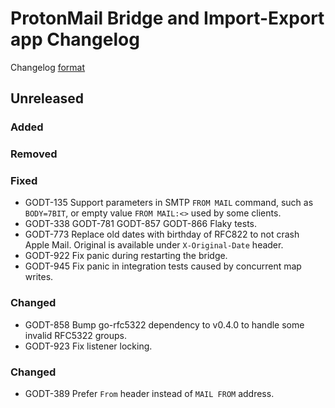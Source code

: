 # ProtonMail Bridge and Import-Export app Changelog

Changelog [format](http://keepachangelog.com/en/1.0.0/)

## Unreleased

### Added

### Removed

### Fixed
* GODT-135 Support parameters in SMTP `FROM MAIL` command, such as `BODY=7BIT`, or empty value `FROM MAIL:<>` used by some clients.
* GODT-338 GODT-781 GODT-857 GODT-866 Flaky tests.
* GODT-773 Replace old dates with birthday of RFC822 to not crash Apple Mail. Original is available under `X-Original-Date` header.
* GODT-922 Fix panic during restarting the bridge.
* GODT-945 Fix panic in integration tests caused by concurrent map writes.

### Changed
* GODT-858 Bump go-rfc5322 dependency to v0.4.0 to handle some invalid RFC5322 groups.
* GODT-923 Fix listener locking.

### Changed
* GODT-389 Prefer `From` header instead of `MAIL FROM` address.
